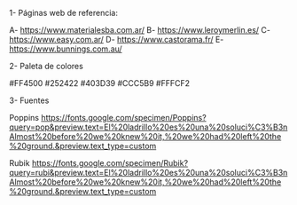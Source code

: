 1- Páginas web de referencia:

A- https://www.materialesba.com.ar/
B- https://www.leroymerlin.es/
C- https://www.easy.com.ar/
D- https://www.castorama.fr/
E- https://www.bunnings.com.au/

2- Paleta de colores

#FF4500
#252422
#403D39
#CCC5B9
#FFFCF2

3- Fuentes

Poppins
https://fonts.google.com/specimen/Poppins?query=pop&preview.text=El%20ladrillo%20es%20una%20soluci%C3%B3nAlmost%20before%20we%20knew%20it,%20we%20had%20left%20the%20ground.&preview.text_type=custom

Rubik
https://fonts.google.com/specimen/Rubik?query=rubi&preview.text=El%20ladrillo%20es%20una%20soluci%C3%B3nAlmost%20before%20we%20knew%20it,%20we%20had%20left%20the%20ground.&preview.text_type=custom